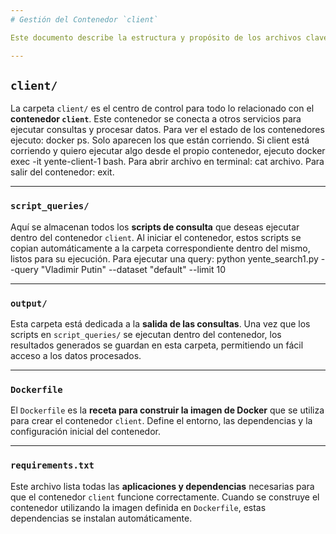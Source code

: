 ```yaml
---
# Gestión del Contenedor `client`

Este documento describe la estructura y propósito de los archivos clave dentro de la carpeta `client`, que gestiona las operaciones y la configuración del contenedor `client`.

---
```

## `client/`

La carpeta `client/` es el centro de control para todo lo relacionado con el **contenedor `client`**. Este contenedor se conecta a otros servicios para ejecutar consultas y procesar datos.
Para ver el estado de los contenedores ejecuto: docker ps. Solo aparecen los que están corriendo.
Si client está corriendo y quiero ejecutar algo desde el propio contenedor, ejecuto docker exec -it yente-client-1 bash.
Para abrir archivo en terminal: cat archivo.
Para salir del contenedor: exit.


---
### `script_queries/`

Aquí se almacenan todos los **scripts de consulta** que deseas ejecutar dentro del contenedor `client`. Al iniciar el contenedor, estos scripts se copian automáticamente a la carpeta correspondiente dentro del mismo, listos para su ejecución.
Para ejecutar una query:
python yente_search1.py --query "Vladimir Putin" --dataset "default" --limit 10

---
### `output/`

Esta carpeta está dedicada a la **salida de las consultas**. Una vez que los scripts en `script_queries/` se ejecutan dentro del contenedor, los resultados generados se guardan en esta carpeta, permitiendo un fácil acceso a los datos procesados.

---
### `Dockerfile`

El `Dockerfile` es la **receta para construir la imagen de Docker** que se utiliza para crear el contenedor `client`. Define el entorno, las dependencias y la configuración inicial del contenedor.

---
### `requirements.txt`

Este archivo lista todas las **aplicaciones y dependencias** necesarias para que el contenedor `client` funcione correctamente. Cuando se construye el contenedor utilizando la imagen definida en `Dockerfile`, estas dependencias se instalan automáticamente.